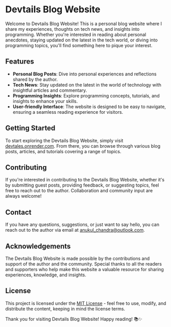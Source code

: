 # Devtails Blog Website

Welcome to Devtails Blog Website! This is a personal blog website where I share my experiences, thoughts on tech news, and insights into programming. Whether you're interested in reading about personal anecdotes, staying updated on the latest in the tech world, or diving into programming topics, you'll find something here to pique your interest.

## Features

- **Personal Blog Posts**: Dive into personal experiences and reflections shared by the author.
- **Tech News**: Stay updated on the latest in the world of technology with insightful articles and commentary.
- **Programming Insights**: Explore programming concepts, tutorials, and insights to enhance your skills.
- **User-friendly Interface**: The website is designed to be easy to navigate, ensuring a seamless reading experience for visitors.

## Getting Started

To start exploring the Devtails Blog Website, simply visit [devtales.onrender.com](https://devtales.onrender.com/). From there, you can browse through various blog posts, articles, and tutorials covering a range of topics.

## Contributing

If you're interested in contributing to the Devtails Blog Website, whether it's by submitting guest posts, providing feedback, or suggesting topics, feel free to reach out to the author. Collaboration and community input are always welcome!

## Contact

If you have any questions, suggestions, or just want to say hello, you can reach out to the author via email at [anukul_chandra@outlook.com](mailto:anukul_chandra@outlook.com).

## Acknowledgements

The Devtails Blog Website is made possible by the contributions and support of the author and the community. Special thanks to all the readers and supporters who help make this website a valuable resource for sharing experiences, knowledge, and insights.

## License

This project is licensed under the [MIT License](LICENSE) - feel free to use, modify, and distribute the content, keeping in mind the license terms.

Thank you for visiting Devtails Blog Website! Happy reading! 📚✨
